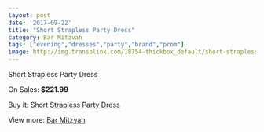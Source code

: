 ```yaml
---
layout: post
date: '2017-09-22'
title: "Short Strapless Party Dress"
category: Bar Mitzvah
tags: ["evening","dresses","party","brand","prom"]
image: http://img.transblink.com/18754-thickbox_default/short-strapless-party-dress.jpg
---
```

Short Strapless Party Dress

On Sales: **$221.99**
<a href="https://www.transblink.com/en/bar-mitzvah/5860-short-strapless-party-dress.html"><amp-img layout="responsive" width="600" height="600" src="//img.transblink.com/18754-thickbox_default/short-strapless-party-dress.jpg" alt="Short Strapless Party Dress 0" /></a>
<a href="https://www.transblink.com/en/bar-mitzvah/5860-short-strapless-party-dress.html"><amp-img layout="responsive" width="600" height="600" src="//img.transblink.com/18756-thickbox_default/short-strapless-party-dress.jpg" alt="Short Strapless Party Dress 1" /></a>
<a href="https://www.transblink.com/en/bar-mitzvah/5860-short-strapless-party-dress.html"><amp-img layout="responsive" width="600" height="600" src="//img.transblink.com/18755-thickbox_default/short-strapless-party-dress.jpg" alt="Short Strapless Party Dress 2" /></a>

Buy it: [Short Strapless Party Dress](https://www.transblink.com/en/bar-mitzvah/5860-short-strapless-party-dress.html "Short Strapless Party Dress")

View more: [Bar Mitzvah](https://www.transblink.com/en/2-bar-mitzvah "Bar Mitzvah")
